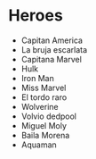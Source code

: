 # Heroes

* Capitan America
* La bruja escarlata
* Capitana Marvel 
* Hulk
* Iron Man
* Miss Marvel
* El tordo raro 
* Wolverine
* Volvio dedpool
* Miguel Moly
* Baila Morena
* Aquaman